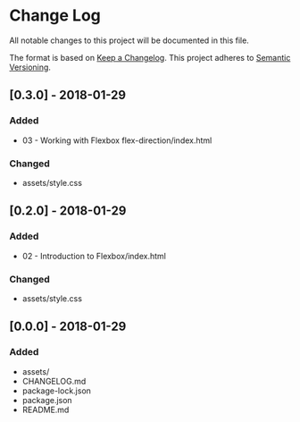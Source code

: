 # Change Log
All notable changes to this project will be documented in this file.

The format is based on [Keep a Changelog](http://keepachangelog.com/).
This project adheres to [Semantic Versioning](http://semver.org/).

## [0.3.0] - 2018-01-29
### Added
- 03 - Working with Flexbox flex-direction/index.html

### Changed
- assets/style.css

## [0.2.0] - 2018-01-29
### Added
- 02 - Introduction to Flexbox/index.html

### Changed
- assets/style.css

## [0.0.0] - 2018-01-29
### Added
- assets/
- CHANGELOG.md
- package-lock.json
- package.json
- README.md
